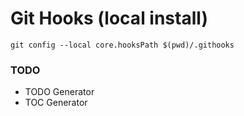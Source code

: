 # Git Hooks (local install)

```
git config --local core.hooksPath $(pwd)/.githooks
```

### TODO

  * TODO Generator
  * TOC Generator
